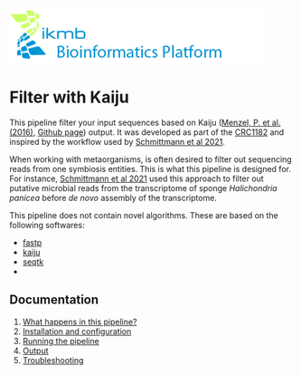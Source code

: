 ![](images/ikmb_bfx_logo.png)

# Filter with Kaiju

This pipeline filter your input sequences based on Kaiju ([Menzel, P. et al. (2016)](http://www.nature.com/ncomms/2016/160413/ncomms11257/full/ncomms11257.html), [Github page](https://github.com/bioinformatics-centre/kaiju)) output. It was developed as part of the [CRC1182](https://www.metaorganism-research.com/) and inspired by the workflow used by [Schmittmann et al 2021](https://www.frontiersin.org/articles/10.3389/fimmu.2021.689051/full).

When working with metaorganisms, is often desired to filter out sequencing reads from one symbiosis entities. This is what this pipeline is designed for. For instance, [Schmittmann et al 2021](https://www.frontiersin.org/articles/10.3389/fimmu.2021.689051/full) used this approach to filter out putative microbial reads from the transcriptome of sponge *Halichondria panicea* before *de novo* assembly of the transcriptome.

This pipeline does not contain novel algorithms. These are based on the following softwares:

- [fastp](https://github.com/OpenGene/fastp)
- [kaiju](https://kaiju.binf.ku.dk/)
- [seqtk](https://github.com/lh3/seqtk)
- 

## Documentation 

1. [What happens in this pipeline?](docs/pipeline.md)
2. [Installation and configuration](docs/installation.md)
3. [Running the pipeline](docs/usage.md)
4. [Output](docs/output.md)
5. [Troubleshooting](docs/troubleshooting.md)



